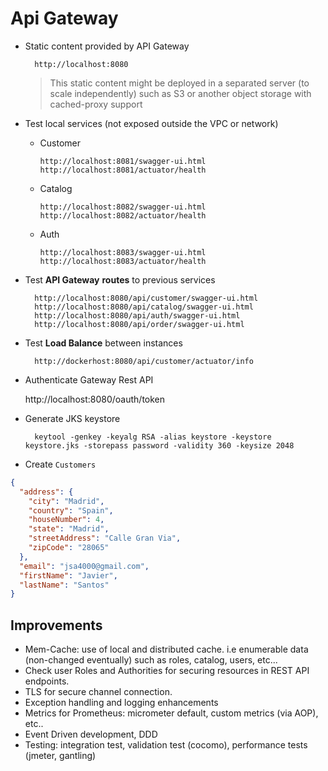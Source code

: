 # Api Gateway

- Static content provided by API Gateway

        http://localhost:8080

    > This static content might be deployed in a separated server (to scale independently) such as S3 or another object storage with cached-proxy support

- Test local services (not exposed outside the VPC or network)

  - Customer

        http://localhost:8081/swagger-ui.html
        http://localhost:8081/actuator/health

  - Catalog

        http://localhost:8082/swagger-ui.html
        http://localhost:8082/actuator/health

  - Auth  

        http://localhost:8083/swagger-ui.html
        http://localhost:8083/actuator/health

- Test **API Gateway** **routes** to previous services

        http://localhost:8080/api/customer/swagger-ui.html
        http://localhost:8080/api/catalog/swagger-ui.html
        http://localhost:8080/api/auth/swagger-ui.html
        http://localhost:8080/api/order/swagger-ui.html

- Test **Load Balance** between instances

        http://dockerhost:8080/api/customer/actuator/info

- Authenticate Gateway Rest API

    http://localhost:8080/oauth/token

- Generate JKS keystore

        keytool -genkey -keyalg RSA -alias keystore -keystore keystore.jks -storepass password -validity 360 -keysize 2048

- Create ``Customers``

```json
{
  "address": {
    "city": "Madrid",
    "country": "Spain",
    "houseNumber": 4,
    "state": "Madrid",
    "streetAddress": "Calle Gran Via",
    "zipCode": "28065"
  },
  "email": "jsa4000@gmail.com",
  "firstName": "Javier",
  "lastName": "Santos"
}
```


## Improvements

- Mem-Cache: use of local and distributed cache. i.e enumerable data (non-changed eventually) such as roles, catalog, users, etc...
- Check user Roles and Authorities for securing resources in REST API endpoints.
- TLS for secure channel connection.
- Exception handling and logging enhancements
- Metrics for Prometheus: micrometer default, custom metrics (via AOP), etc..
- Event Driven development, DDD
- Testing: integration test, validation test (cocomo), performance tests (jmeter, gantling)